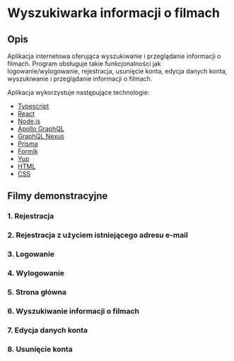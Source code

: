 # Wyszukiwarka informacji o filmach
## Opis
Aplikacja internetowa oferująca wyszukiwanie i przeglądanie informacji o filmach. Program obsługuje takie funkcjonalności jak logowanie/wylogowanie, rejestracja, usunięcie konta, edycja danych konta, wyszukiwanie i przeglądanie informacji o filmach.

Aplikacja wykorzystuje następujące technologie:
- [Typescript](https://www.typescriptlang.org/docs)
- [React](https://react.dev/learn)
- [Node.js](https://nodejs.org/docs/latest/api)
- [Apollo GraphQL](https://www.apollographql.com/docs)
- [GraphQL Nexus](https://nexusjs.org/docs)
- [Prisma](https://www.prisma.io/docs)
- [Formik](https://formik.org/docs/overview)
- [Yup](https://github.com/jquense/yup.git)
- [HTML](https://developer.mozilla.org/en-US/docs/Web/HTML)
- [CSS](https://developer.mozilla.org/en-US/docs/Web/CSS)

## Filmy demonstracyjne
### 1. Rejestracja
### 2. Rejestracja z użyciem istniejącego adresu e-mail
### 3. Logowanie
### 4. Wylogowanie
### 5. Strona główna
### 6. Wyszukiwanie informacji o filmach
### 7. Edycja danych konta
### 8. Usunięcie konta

